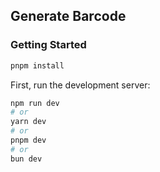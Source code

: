 ## Generate Barcode

### Getting Started

```bash
pnpm install
```

First, run the development server:

```bash
npm run dev
# or
yarn dev
# or
pnpm dev
# or
bun dev
```
